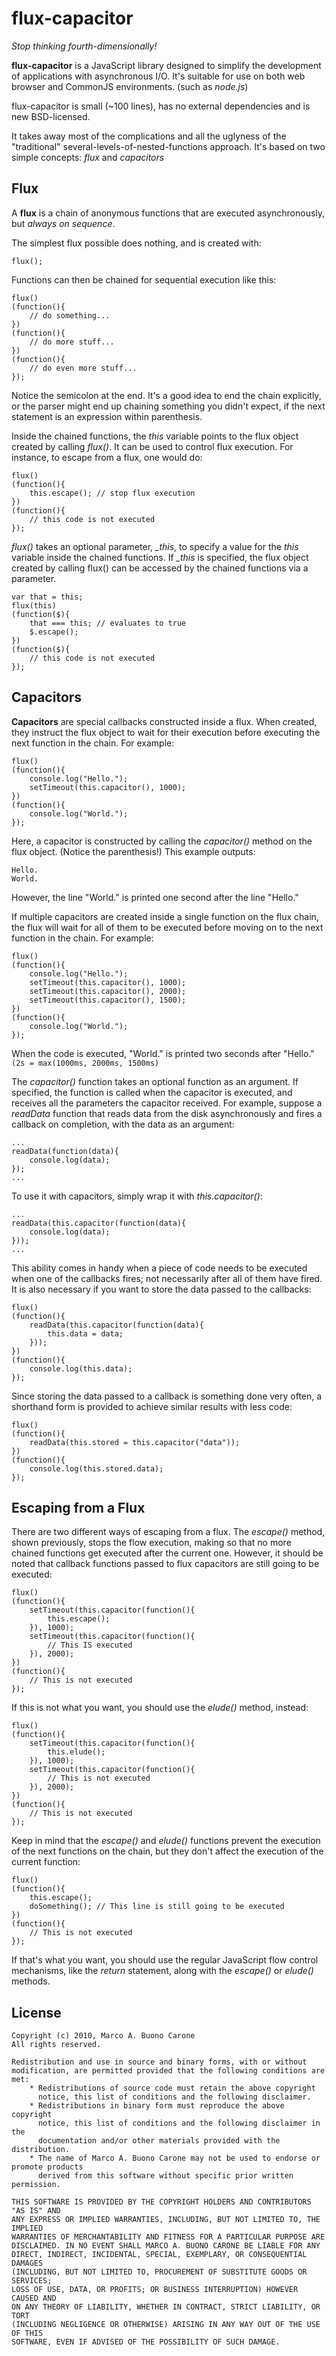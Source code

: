 flux-capacitor
==============

*Stop thinking fourth-dimensionally!*

**flux-capacitor** is a JavaScript library designed to simplify the development of
applications with asynchronous I/O. It's suitable for use on both web browser and 
CommonJS environments. (such as *node.js*)

flux-capacitor is small (~100 lines), has no external dependencies and is new BSD-licensed.

It takes away most of the complications and all the uglyness of the "traditional" several-levels-of-nested-functions approach.
It's based on two simple concepts: *flux* and *capacitors*

## Flux

A **flux** is a chain of anonymous functions that are executed asynchronously, but *always on sequence*.

The simplest flux possible does nothing, and is created with:

	flux();

Functions can then be chained for sequential execution like this:

	flux()
	(function(){
		// do something...
	})
	(function(){
		// do more stuff...
	})
	(function(){
		// do even more stuff...
	});

Notice the semicolon at the end. It's a good idea to end the chain explicitly, or the parser might end up chaining
something you didn't expect, if the next statement is an expression within parenthesis.

Inside the chained functions, the *this* variable points to the flux object created by calling
*flux()*. It can be used to control flux execution. For instance, to escape from a flux, one would do:

	flux()
	(function(){
		this.escape(); // stop flux execution
	})
	(function(){
		// this code is not executed
	});

*flux()* takes an optional parameter, *_this*, to specify a value for the 
*this* variable inside the chained functions. If *_this* is specified, the flux object
created by calling flux() can be accessed by the chained functions via a parameter.

	var that = this;
	flux(this)
	(function($){
		that === this; // evaluates to true
		$.escape();
	})
	(function($){
		// this code is not executed
	});

## Capacitors

**Capacitors** are special callbacks constructed inside a flux. When created,
they instruct the flux object to wait for their execution before executing the 
next function in the chain. For example:

	flux()
	(function(){
		console.log("Hello.");
		setTimeout(this.capacitor(), 1000);
	})
	(function(){
		console.log("World.");		
	});

Here, a capacitor is constructed by calling the *capacitor()* method on the flux
object. (Notice the parenthesis!) This example outputs:

	Hello.
	World.

However, the line "World." is printed one second after the line "Hello."

If multiple capacitors are created inside a single function on the flux chain, the flux
will wait for all of them to be executed before moving on to the next function in the chain. For example:

	flux()
	(function(){
		console.log("Hello.");
		setTimeout(this.capacitor(), 1000);
		setTimeout(this.capacitor(), 2000);
		setTimeout(this.capacitor(), 1500);
	})
	(function(){
		console.log("World.");		
	});

When the code is executed, "World." is printed two seconds after "Hello." <code>(2s = max(1000ms, 2000ms, 1500ms)</code>

The *capacitor()* function takes an optional function as an argument. If specified,
the function is called when the capacitor is executed, and receives all the parameters
the capacitor received. For example, suppose a *readData* function that reads data from the disk
asynchronously and fires a callback on completion, with the data as an argument:

	...
	readData(function(data){
		console.log(data);
	});
	...

To use it with capacitors, simply wrap it with *this.capacitor()*:

	...
	readData(this.capacitor(function(data){
		console.log(data);
	}));
	...

This ability comes in handy when a piece of code needs to be executed when one of the 
callbacks fires; not necessarily after all of them have fired. It is also
necessary if you want to store the data passed to the callbacks:

	flux()
	(function(){
		readData(this.capacitor(function(data){
			this.data = data;
		}));
	})
	(function(){
		console.log(this.data);
	});

Since storing the data passed to a callback is something done very often, a shorthand form is
provided to achieve similar results with less code:

	flux()
	(function(){
		readData(this.stored = this.capacitor("data"));
	})
	(function(){
		console.log(this.stored.data);
	});

## Escaping from a Flux

There are two different ways of escaping from a flux. The *escape()* method, shown
previously, stops the flow execution, making so that no more chained functions 
get executed after the current one. However, it should be noted that callback
functions passed to flux capacitors are still going to be executed:

	flux()
	(function(){
		setTimeout(this.capacitor(function(){
			this.escape();
		}), 1000);
		setTimeout(this.capacitor(function(){
			// This IS executed
		}), 2000);
	})
	(function(){
		// This is not executed	
	});

If this is not what you want, you should use the *elude()* method, instead:

	flux()
	(function(){
		setTimeout(this.capacitor(function(){
			this.elude();
		}), 1000);
		setTimeout(this.capacitor(function(){
			// This is not executed
		}), 2000);
	})
	(function(){
		// This is not executed	
	});

Keep in mind that the *escape()* and *elude()* functions prevent the execution
of the next functions on the chain, but they don't affect the execution of
the current function:

	flux()
	(function(){
		this.escape();
		doSomething(); // This line is still going to be executed
	})
	(function(){
		// This is not executed	
	});

If that's what you want, you should use the regular JavaScript flow control
mechanisms, like the *return* statement, along with the *escape()* or *elude()* methods.

## License

	Copyright (c) 2010, Marco A. Buono Carone
	All rights reserved.
	
	Redistribution and use in source and binary forms, with or without
	modification, are permitted provided that the following conditions are met:
	    * Redistributions of source code must retain the above copyright
	      notice, this list of conditions and the following disclaimer.
	    * Redistributions in binary form must reproduce the above copyright
	      notice, this list of conditions and the following disclaimer in the
	      documentation and/or other materials provided with the distribution.
	    * The name of Marco A. Buono Carone may not be used to endorse or promote products
	      derived from this software without specific prior written permission.
		
	THIS SOFTWARE IS PROVIDED BY THE COPYRIGHT HOLDERS AND CONTRIBUTORS "AS IS" AND
	ANY EXPRESS OR IMPLIED WARRANTIES, INCLUDING, BUT NOT LIMITED TO, THE IMPLIED
	WARRANTIES OF MERCHANTABILITY AND FITNESS FOR A PARTICULAR PURPOSE ARE
	DISCLAIMED. IN NO EVENT SHALL MARCO A. BUONO CARONE BE LIABLE FOR ANY
	DIRECT, INDIRECT, INCIDENTAL, SPECIAL, EXEMPLARY, OR CONSEQUENTIAL DAMAGES
	(INCLUDING, BUT NOT LIMITED TO, PROCUREMENT OF SUBSTITUTE GOODS OR SERVICES;
	LOSS OF USE, DATA, OR PROFITS; OR BUSINESS INTERRUPTION) HOWEVER CAUSED AND
	ON ANY THEORY OF LIABILITY, WHETHER IN CONTRACT, STRICT LIABILITY, OR TORT
	(INCLUDING NEGLIGENCE OR OTHERWISE) ARISING IN ANY WAY OUT OF THE USE OF THIS
	SOFTWARE, EVEN IF ADVISED OF THE POSSIBILITY OF SUCH DAMAGE.
